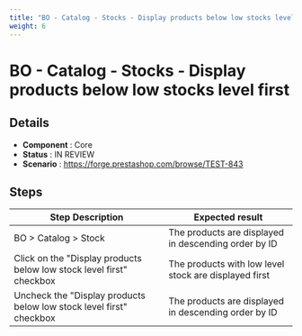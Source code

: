 ```yaml
---
title: "BO - Catalog - Stocks - Display products below low stocks level first"
weight: 6
---
```


# BO - Catalog - Stocks - Display products below low stocks level first
## Details
* **Component** : Core
* **Status** : IN REVIEW
* **Scenario** : https://forge.prestashop.com/browse/TEST-843

## Steps
| Step Description | Expected result |
| ----- | ----- |
| BO > Catalog > Stock | The products are displayed in descending order by ID |
| Click on the "Display products below low stock level first" checkbox | The products with low level stock are displayed first |
| Uncheck the "Display products below low stock level first" checkbox | The products are displayed in descending order by ID |
